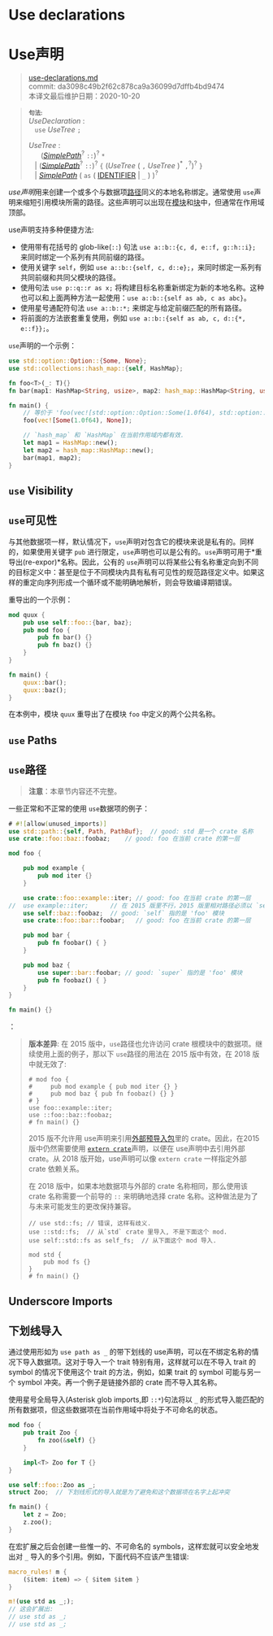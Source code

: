 # Use declarations
# Use声明

>[use-declarations.md](https://github.com/rust-lang/reference/blob/master/src/items/use-declarations.md)\
>commit: da3098c49b2f62c878ca9a36099d7dffb4bd9474 \
>本译文最后维护日期：2020-10-20

> **<sup>句法:</sup>**\
> _UseDeclaration_ :\
> &nbsp;&nbsp; `use` _UseTree_ `;`
>
> _UseTree_ :\
> &nbsp;&nbsp; &nbsp;&nbsp; ([_SimplePath_]<sup>?</sup> `::`)<sup>?</sup> `*`\
> &nbsp;&nbsp; | ([_SimplePath_]<sup>?</sup> `::`)<sup>?</sup> `{` (_UseTree_ ( `,`  _UseTree_ )<sup>\*</sup> `,`<sup>?</sup>)<sup>?</sup> `}`\
> &nbsp;&nbsp; | [_SimplePath_]&nbsp;( `as` ( [IDENTIFIER] | `_` ) )<sup>?</sup>

*use声明*用来创建一个或多个与数据项[路径][path]同义的本地名称绑定。通常使用 `use`声明来缩短引用模块所需的路径。这些声明可以出现在[模块][modules]和[块][blocks]中，但通常在作用域顶部。

[path]: ../paths.md
[modules]: modules.md
[blocks]: ../expressions/block-expr.md

use声明支持多种便捷方法:

* 使用带有花括号的 glob-like(`::`) 句法 `use a::b::{c, d, e::f, g::h::i};` 来同时绑定一个系列有共同前缀的路径。
* 使用关键字 `self`，例如 `use a::b::{self, c, d::e};`，来同时绑定一系列有共同前缀和共同父模块的路径。
* 使用句法 `use p::q::r as x;` 将构建目标名称重新绑定为新的本地名称。这种也可以和上面两种方法一起使用：`use a::b::{self as ab, c as abc}`。
* 使用星号通配符句法 `use a::b::*;` 来绑定与给定前缀匹配的所有路径。
* 将前面的方法嵌套重复使用，例如 `use a::b::{self as ab, c, d::{*, e::f}};`。

`use`声明的一个示例：

```rust
use std::option::Option::{Some, None};
use std::collections::hash_map::{self, HashMap};

fn foo<T>(_: T){}
fn bar(map1: HashMap<String, usize>, map2: hash_map::HashMap<String, usize>){}

fn main() {
    // 等价于 'foo(vec![std::option::Option::Some(1.0f64), std::option::Option::None]);'
    foo(vec![Some(1.0f64), None]);

    // `hash_map` 和 `HashMap` 在当前作用域内都有效.
    let map1 = HashMap::new();
    let map2 = hash_map::HashMap::new();
    bar(map1, map2);
}
```

## `use` Visibility
## `use`可见性

与其他数据项一样，默认情况下，`use`声明对包含它的模块来说是私有的。同样的，如果使用关键字 `pub` 进行限定，`use`声明也可以是公有的。`use`声明可用于*重导出(re-expor)*名称。因此，公有的 `use`声明可以将某些公有名称重定向到不同的目标定义中：甚至是位于不同模块内具有私有可见性的规范路径定义中。如果这样的重定向序列形成一个循环或不能明确地解析，则会导致编译期错误。

重导出的一个示例：

```rust
mod quux {
    pub use self::foo::{bar, baz};
    pub mod foo {
        pub fn bar() {}
        pub fn baz() {}
    }
}

fn main() {
    quux::bar();
    quux::baz();
}
```

在本例中，模块 `quux` 重导出了在模块 `foo` 中定义的两个公共名称。

## `use` Paths
## `use`路径

> **注意**：本章节内容还不完整。

一些正常和不正常的使用 `use`数据项的例子：
<!-- 注意: 这个例子在 2015 版或 2018 版都能正常工作。 -->

```rust
# #![allow(unused_imports)]
use std::path::{self, Path, PathBuf};  // good: std 是一个 crate 名称
use crate::foo::baz::foobaz;    // good: foo 在当前 crate 的第一层

mod foo {

    pub mod example {
        pub mod iter {}
    }

    use crate::foo::example::iter; // good: foo 在当前 crate 的第一层
//  use example::iter;      // 在 2015 版里不行，2015 版里相对路径必须以 `self` 开头; 2018 版这样写没问题
    use self::baz::foobaz;  // good: `self` 指的是 'foo' 模块
    use crate::foo::bar::foobar;   // good: foo 在当前 crate 的第一层

    pub mod bar {
        pub fn foobar() { }
    }

    pub mod baz {
        use super::bar::foobar; // good: `super` 指的是 'foo' 模块
        pub fn foobaz() { }
    }
}

fn main() {}
```
：
> **版本差异**: 在 2015 版中，`use`路径也允许访问 crate 根模块中的数据项。继续使用上面的例子，那以下 `use`路径的用法在 2015 版中有效，在 2018 版中就无效了:
>
> ```rust,edition2015
> # mod foo {
> #     pub mod example { pub mod iter {} }
> #     pub mod baz { pub fn foobaz() {} }
> # }
> use foo::example::iter;
> use ::foo::baz::foobaz;
> # fn main() {}
> ```
>
> 2015 版不允许用 use声明来引用[外部预导入包][extern prelude]里的 crate。因此，在2015 版中仍然需要使用 [`extern crate`]声明，以便在 use声明中去引用外部 crate。从 2018 版开始，use声明可以像 `extern crate` 一样指定外部 crate 依赖关系。
>
> 在 2018 版中，如果本地数据项与外部的 crate 名称相同，那么使用该 crate 名称需要一个前导的 `::` 来明确地选择 crate 名称。这种做法是为了与未来可能发生的更改保持兼容。<!-- uniform_paths future-proofing -->
>
> ```rust,edition2018
> // use std::fs; // 错误, 这样有歧义.
> use ::std::fs;  // 从`std` crate 里导入, 不是下面这个 mod.
> use self::std::fs as self_fs;  // 从下面这个 mod 导入.
>
> mod std {
>     pub mod fs {}
> }
> # fn main() {}
> ```

## Underscore Imports
## 下划线导入

通过使用形如为 `use path as _` 的带下划线的 use声明，可以在不绑定名称的情况下导入数据项。这对于导入一个 trait 特别有用，这样就可以在不导入 trait 的 symbol 的情况下使用这个 trait 的方法，例如，如果 trait 的 symbol 可能与另一个 symbol 冲突。再一个例子是链接外部的 crate 而不导入其名称。

使用星号全局导入(Asterisk glob imports,即 `::*`)句法将以 `_` 的形式导入能匹配的所有数据项，但这些数据项在当前作用域中将处于不可命名的状态。
```rust
mod foo {
    pub trait Zoo {
        fn zoo(&self) {}
    }

    impl<T> Zoo for T {}
}

use self::foo::Zoo as _;
struct Zoo;  // 下划线形式的导入就是为了避免和这个数据项在名字上起冲突

fn main() {
    let z = Zoo;
    z.zoo();
}
```

在宏扩展之后会创建一些惟一的、不可命名的 symbols，这样宏就可以安全地发出对 `_` 导入的多个引用。例如，下面代码不应该产生错误:

```rust
macro_rules! m {
    ($item: item) => { $item $item }
}

m!(use std as _;);
// 这会扩展出:
// use std as _;
// use std as _;
```

[IDENTIFIER]: ../identifiers.md
[_SimplePath_]: ../paths.md#simple-paths
[`extern crate`]: extern-crates.md
[extern prelude]: extern-crates.md#extern-prelude
[path qualifiers]: ../paths.md#path-qualifiers

<!-- 2020-10-16 -->
<!-- checked -->
